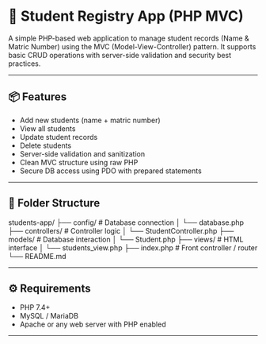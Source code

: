 # 🧾 Student Registry App (PHP MVC)

A simple PHP-based web application to manage student records (Name & Matric Number) using the MVC (Model-View-Controller) pattern. It supports basic CRUD operations with server-side validation and security best practices.

---

## 📦 Features

- Add new students (name + matric number)
- View all students
- Update student records
- Delete students
- Server-side validation and sanitization
- Clean MVC structure using raw PHP
- Secure DB access using PDO with prepared statements

---

## 📁 Folder Structure

students-app/
├── config/ # Database connection
│ └── database.php
├── controllers/ # Controller logic
│ └── StudentController.php
├── models/ # Database interaction
│ └── Student.php
├── views/ # HTML interface
│ └── students_view.php
├── index.php # Front controller / router
└── README.md


---

## ⚙️ Requirements

- PHP 7.4+
- MySQL / MariaDB
- Apache or any web server with PHP enabled

---
